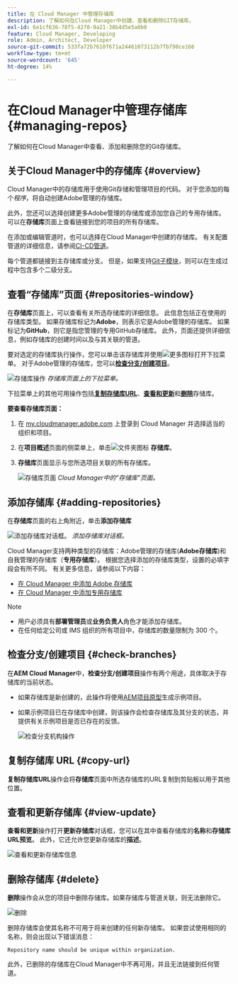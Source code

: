 ```yaml
---
title: 在 Cloud Manager 中管理存储库
description: 了解如何在Cloud Manager中创建、查看和删除GIT存储库。
exl-id: 6e1cf636-78f5-4270-9a21-38b4d5e5a0b0
feature: Cloud Manager, Developing
role: Admin, Architect, Developer
source-git-commit: 533fa72b7610f671a24461073112b7fb798ce166
workflow-type: tm+mt
source-wordcount: '645'
ht-degree: 14%

---
```



# 在Cloud Manager中管理存储库 {#managing-repos}

了解如何在Cloud Manager中查看、添加和删除您的Git存储库。

## 关于Cloud Manager中的存储库 {#overview}

Cloud Manager中的存储库用于使用Git存储和管理项目的代码。 对于您添加的每个&#x200B;*程序*，将自动创建Adobe管理的存储库。

此外，您还可以选择创建更多Adobe管理的存储库或添加您自己的专用存储库。 可以在&#x200B;**存储库**&#x200B;页面上查看链接到您的项目的所有存储库。

在添加或编辑管道时，也可以选择在Cloud Manager中创建的存储库。 有关配置管道的详细信息，请参阅[CI-CD管道](/help/implementing/cloud-manager/configuring-pipelines/introduction-ci-cd-pipelines.md)。

每个管道都链接到主存储库或分支。 但是，如果支持[Git子模块](git-submodules.md)，则可以在生成过程中包含多个二级分支。

## 查看“存储库”页面 {#repositories-window}

在&#x200B;**存储库**&#x200B;页面上，可以查看有关所选存储库的详细信息。 此信息包括正在使用的存储库类型。 如果存储库标记为&#x200B;**Adobe**，则表示它是Adobe管理的存储库。 如果标记为&#x200B;**GitHub**，则它是指您管理的专用GitHub存储库。 此外，页面还提供详细信息，例如存储库的创建时间以及与其关联的管道。

要对选定的存储库执行操作，您可以单击该存储库并使用![更多图标](https://spectrum.adobe.com/static/icons/workflow_18/Smock_More_18_N.svg)打开下拉菜单。 对于Adobe管理的存储库，您可以&#x200B;**[检查分支/创建项目](#check-branches)**。

![存储库操作](assets/repository-actions.png)
*存储库页面上的下拉菜单。*

下拉菜单上的其他可用操作包括&#x200B;**[复制存储库URL](#copy-url)**、**[查看和更新](#view-update)**&#x200B;和&#x200B;**[删除](#delete)**&#x200B;存储库。

**要查看存储库页面：**

1. 在 [my.cloudmanager.adobe.com](https://my.cloudmanager.adobe.com/) 上登录到 Cloud Manager 并选择适当的组织和项目。

1. 在&#x200B;**项目概述**&#x200B;页面的侧菜单上，单击![文件夹图标](https://spectrum.adobe.com/static/icons/workflow_18/Smock_Folder_18_N.svg) **存储库**。

1. **存储库**&#x200B;页面显示与您所选项目关联的所有存储库。

   ![存储库页面](assets/repositories.png)
   *Cloud Manager中的“存储库”页面。*

## 添加存储库 {#adding-repositories}

在&#x200B;**存储库**&#x200B;页面的右上角附近，单击&#x200B;**添加存储库**

![添加存储库对话框。](assets/repository-add.png)
*添加存储库对话框。*

Cloud Manager支持两种类型的存储库：Adobe管理的存储库(**Adobe存储库**)和自我管理的存储库（**专用存储库**）。 根据您选择添加的存储库类型，设置的必填字段会有所不同。 有关更多信息，请参阅以下内容：

* [在 Cloud Manager 中添加 Adobe 存储库](adobe-repositories.md)
* [在 Cloud Manager 中添加专用存储库](private-repositories.md)

>[!NOTE]
>
>* 用户必须具有&#x200B;**部署管理员**&#x200B;或&#x200B;**业务负责人**&#x200B;角色才能添加存储库。
>* 在任何给定公司或 IMS 组织的所有项目中，存储库的数量限制为 300 个。


## 检查分支/创建项目 {#check-branches}

在&#x200B;**AEM Cloud Manager**&#x200B;中，**检查分支/创建项目**&#x200B;操作有两个用途，具体取决于存储库的当前状态。

* 如果存储库是新创建的，此操作将使用[AEM项目原型](https://experienceleague.adobe.com/zh-hans/docs/experience-manager-core-components/using/developing/archetype/overview)生成示例项目。
* 如果示例项目已在存储库中创建，则该操作会检查存储库及其分支的状态，并提供有关示例项目是否已存在的反馈。

  ![检查分支机构操作](assets/check-branches.png)

## 复制存储库 URL {#copy-url}

**复制存储库URL**&#x200B;操作会将&#x200B;**存储库**&#x200B;页面中所选存储库的URL复制到剪贴板以用于其他位置。

## 查看和更新存储库 {#view-update}

**查看和更新**&#x200B;操作打开&#x200B;**更新存储库**&#x200B;对话框，您可以在其中查看存储库的&#x200B;**名称**&#x200B;和&#x200B;**存储库URL预览**。 此外，它还允许您更新存储库的&#x200B;**描述**。

![查看和更新存储库信息](assets/repository-view-update.png)

## 删除存储库 {#delete}

**删除**&#x200B;操作会从您的项目中删除存储库。如果存储库与管道关联，则无法删除它。

![删除](assets/repository-delete.png)

删除存储库会使其名称不可用于将来创建的任何新存储库。 如果尝试使用相同的名称，则会出现以下错误消息：

`Repository name should be unique within organization.`

此外，已删除的存储库在Cloud Manager中不再可用，并且无法链接到任何管道。

